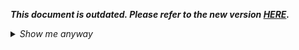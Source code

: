 _**This document is outdated. Please refer to the new version [HERE](https://github.com/oneworldmarket/idibu-api/blob/master/webservices/advert-management/advert-management-webservice.md).**_

<details>
 <summary><i>Show me anyway</i></summary>

This method creates a dummy advert. This advert is not going to be posted anywhere, it will just stay in idibu.</p>
Method is useful when you want to import CVs from your hard drive to idibu. Simply create a new dummy advert using this method and use the returned job ID with the "upload CVs" method (<a href="/docs/add-cv-wsrestv1aptrackadd-cv">/ws/rest/v1/aptrack/add-cv</a>).</p>
</div>
<div>
	<h1 class="p3">
		Example</h1>
	<h2>
		Request</h2>
	<pre>
<code type="xml">
&lt;idibu&gt;
    &lt;job&gt;&lt;title&gt;&lt;/title&gt;
        &lt;reference&gt;JOB_UNIQ_REFERENCE&lt;/reference&gt;
        &lt;description&gt;Job description&lt;/description&gt;
        &lt;sender-id&gt;487&lt;/sender-id&gt;
        &lt;sector-id&gt;5&lt;/sector-id&gt;
        &lt;type&gt;permanent&lt;/type&gt;
    &lt;/job&gt;
&lt;/idibu&gt;
</code>
</pre>
	<h2>
		Response</h2>
	<pre>
<code type="xml">
&lt;idibu generator=&quot;idibu&quot; version=&quot;1.0&quot;&gt;
    &lt;response&gt;
        &lt;id&gt;33030026&lt;/id&gt;
    &lt;/response&gt;
    &lt;status&gt;success&lt;/status&gt;
&lt;/idibu&gt;
</code></pre>
</div>
<p>&nbsp;</p>
</details>
